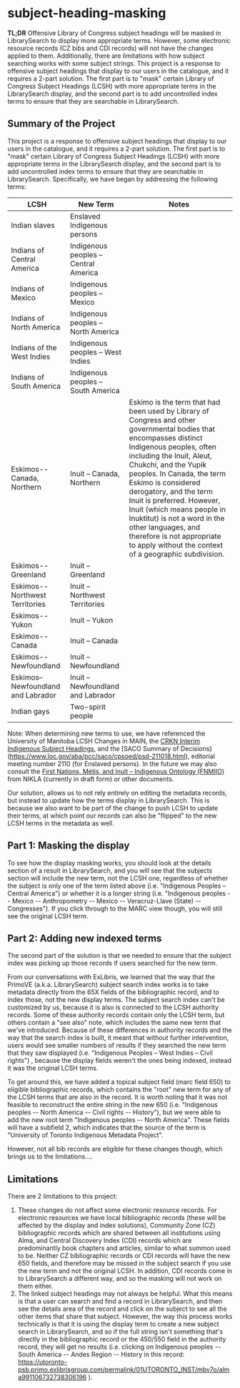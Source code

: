 # subject-heading-masking

**TL;DR** Offensive Library of Congress subject headings will be masked in LibrarySearch to display more appropriate terms. However, some electronic resource records (CZ bibs and CDI records) will not have the changes applied to them. Additionally, there are limitations with how subject searching works with some subject strings. This project is a response to offensive subject headings that display to our users in the catalogue, and it requires a 2-part solution. The first part is to "mask" certain Library of Congress Subject Headings (LCSH) with more appropriate terms in the LibrarySearch display, and the second part is to add uncontrolled index terms to ensure that they are searchable in LibrarySearch.

## Summary of the Project

This project is a response to offensive subject headings that display to our users in the catalogue, and it requires a 2-part solution. The first part is to "mask" certain Library of Congress Subject Headings (LCSH) with more appropriate terms in the LibrarySearch display, and the second part is to add uncontrolled index terms to ensure that they are searchable in LibrarySearch. Specifically, we have began by addressing the following terms:

|LCSH|New Term|Notes
|---|---|---|
|Indian slaves|Enslaved Indigenous persons||
|Indians of Central America|Indigenous peoples – Central America||
|Indians of Mexico|Indigenous peoples – Mexico||
|Indians of North America|Indigenous peoples – North America||
|Indians of the West Indies|Indigenous peoples – West Indies||
|Indians of South America|Indigenous peoples – South America||
|Eskimos--Canada, Northern|Inuit – Canada, Northern|Eskimo is the term that had been used by Library of Congress and other governmental bodies that encompasses distinct Indigenous peoples, often including the Inuit, Aleut, Chukchi, and the Yupik peoples. In Canada, the term Eskimo is considered derogatory, and the term Inuit is preferred. However, Inuit (which means people in Inuktitut) is not a word in the other languages, and therefore is not appropriate to apply without the context of a geographic subdivision.|
|Eskimos--Greenland|Inuit – Greenland||
|Eskimos--Northwest Territories|Inuit – Northwest Territories||
|Eskimos--Yukon|Inuit – Yukon||
|Eskimos--Canada|Inuit – Canada||
|Eskimos--Newfoundland|Inuit – Newfoundland||
|Eskimos–Newfoundland and Labrador|Inuit – Newfoundland and Labrador||
|Indian gays|Two-spirit people||


Note: When determining new terms to use, we have referenced the University of Manitoba LCSH Changes in MAIN, the [CRKN Interim Indigenous Subject Headings](https://docs.google.com/spreadsheets/d/1uPI55rpGEQT7OP3uJWVm2KWZ0RpaznaW/edit?gid=466199250#gid=466199250), and the [SACO Summary of Decisions}(https://www.loc.gov/aba/pcc/saco/cpsoed/psd-211018.html), editorial meeting number 2110 (for Enslaved persons). In the future we may also consult the [First Nations, Métis, and Inuit – Indigenous Ontology (FNMIIO)](https://docs.google.com/spreadsheets/d/e/2PACX-1vSOKcm9HB-28iSqNN3sQd5hV7bMLMGpCeGL0dkQgyg2AiZAMWUF0sp98GyxIvLXYIWqSZ3nX_j_q4UN/pubhtml) from NIKLA (currently in draft form) or other documents.

Our solution, allows us to not rely entirely on editing the metadata records, but instead to update how the terms display in LibrarySearch. This is because we also want to be part of the change to push LCSH to update their terms, at which point our records can also be "flipped" to the new LCSH terms in the metadata as well. 

## Part 1: Masking the display
To see how the display masking works, you should look at the details section of a result in LibrarySearch, and you will see that the subjects section will include the new term, not the LCSH one, regardless of whether the subject is only one of the term listed above (i.e. "Indigenous Peoples – Central America") or whether it is a longer string (i.e. "Indigenous peoples -- Mexico -- Anthropometry -- Mexico -- Veracruz-Llave (State) -- Congresses"). If you click through to the MARC view though, you will still see the original LCSH term.

## Part 2: Adding new indexed terms
The second part of the solution is that we needed to ensure that the subject index was picking up those records if users searched for the new term.

From our conversations with ExLibris, we learned that the way that the PrimoVE (a.k.a. LibrarySearch) subject search index works is to take metadata directly from the 65X fields of the bibliographic record, and to index those, not the new display terms. The subject search index can't be customized by us, because it is also is connected to the LCSH authority records. Some of these authority records contain only the LCSH term, but others contain a "see also" note, which includes the same new term that we've introduced. Because of these differences in authority records and the way that the search index is built, it meant that without further intervention, users would see smaller numbers of results if they searched the new term that they saw displayed (i.e.  "Indigenous Peoples – West Indies – Civil rights") , because the display fields weren't the ones being indexed, instead it was the original LCSH terms.

To get around this, we have added a topical subject field (marc field 650) to eligible bibliographic records, which contains the "root" new term for any of the LCSH terms that are also in the record. It is worth noting that it was not feasible to reconstruct the entire string in the new 650 (i.e. "Indigenous peoples -- North America -- Civil rights -- History"), but we were able to add the new root term "Indigenous peoples -- North America". These fields will have a subfield 2, which indicates that the source of the term is "University of Toronto Indigenous Metadata Project".

However, not all bib records are eligible for these changes though, which brings us to the limitations....

## Limitations
There are 2 limitations to this project:

1. These changes do not affect some electronic resource records. For electronic resources we have local bibliographic records (these will be affected by the display and index solutions), Community Zone (CZ) bibliographic records which are shared between all institutions using Alma, and Central Discovery Index (CDI) records which are predominantly book chapters and articles, similar to what summon used to be. Neither CZ bibliographic records or CDI records will have the new 650 fields, and therefore may be missed in the subject search if you use the new term and not the original LCSH. In addition, CDI records come in to LibrarySearch a different way, and so the masking will not work on them either. 
2. The linked subject headings may not always be helpful. What this means is that a user can search and find a record in LibrarySearch, and then see the details area of the record and click on the subject to see all the other items that share that subject. However, the way this process works technically is that it is using the display term to create a new subject search in LibrarySearch, and so if the full string isn't something that's directly in the bibliographic record or the 450/550 field in the authority record, they will get no results (i.e. clicking on Indigenous peoples -- South America -- Andes Region -- History in this record: https://utoronto-psb.primo.exlibrisgroup.com/permalink/01UTORONTO_INST/mbv7o/alma991106732738306196 ).
